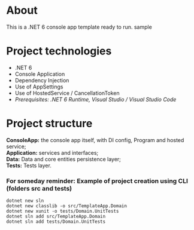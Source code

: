 # About 
This is a .NET 6 console app template ready to run. sample

# Project technologies
* .NET 6
* Console Application
* Dependency Injection
* Use of AppSettings
* Use of HostedService / CancellationToken
* <i>Prerequisites: .NET 6 Runtime, Visual Studio / Visual Studio Code </i><br />

# Project structure
<b>ConsoleApp:</b> the console app itself, with DI config, Program and hosted service; <br />
<b>Application:</b> services and interfaces; <br />
<b>Data:</b> Data and core entities persistence layer; <br />
<b>Tests:</b> Tests layer.
  
### For someday reminder: Example of project creation using CLI (folders src and tests)
```
dotnet new sln
dotnet new classlib -o src/TemplateApp.Domain
dotnet new xunit -o tests/Domain.UnitTests
dotnet sln add src/TemplateApp.Domain
dotnet sln add tests/Domain.UnitTests
```
